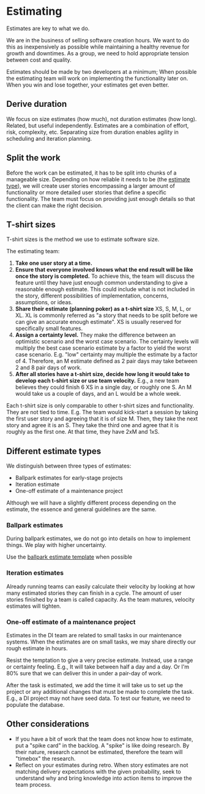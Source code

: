 # Estimating

Estimates are key to what we do.

We are in the business of selling software creation hours. We want to do this as inexpensively as possible while maintaining a healthy revenue for growth and downtimes. As a group, we need to hold appropriate tension between cost and quality.

Estimates should be made by two developers at a minimum; When possible the estimating team will work on implementing the functionality later on.
When you win and lose together, your estimates get even better.

## Derive duration

We focus on size estimates (how much), not duration estimates (how long). Related, but useful independently.
Estimates are a combination of effort, risk, complexity, etc. Separating size from duration enables agility in scheduling and iteration planning.

## Split the work

Before the work can be estimated, it has to be split into chunks of a manageable size. Depending on how reliable it needs to be (the [estimate type](#different-estimate-types)), we will create user stories encompassing a larger amount of functionality or more detailed user stories that define a specific functionality. The team must focus on providing just enough details so that the client can make the right decision.

## T-shirt sizes

T-shirt sizes is the method we use to estimate software size.

The estimating team:

1. **Take one user story at a time.**
2. **Ensure that everyone involved knows what the end result will be like once the story is completed.** To achieve this, the team will discuss the feature until they have just enough common understanding to give a reasonable enough estimate. This could include what is not included in the story, different possibilities of implementation, concerns, assumptions, or ideas.
3. **Share their estimate (planning poker) as a t-shirt size** XS, S, M, L, or XL. XL is commonly referred as "a story that needs to be split before we can give an accurate enough estimate". XS is usually reserved for specifically small features.
4. **Assign a certainty level.** They make the difference between an optimistic scenario and the worst case scenario. The certainty levels will multiply the best case scenario estimate by a factor to yield the worst case scenario. E.g. "low" certainty may multiple the estimate by a factor of 4. Therefore, an M estimate defined as 2 pair days may take between 2 and 8 pair days of work.
5. **After all stories have a t-shirt size, decide how long it would take to develop each t-shirt size or use team velocity.** E.g., a new team believes they could finish 6 XS in a single day, or roughly one S. An M would take us a couple of days, and an L would be a whole week.


Each t-shirt size is only comparable to other t-shirt sizes and functionality. They are not tied to time. E.g. The team would kick-start a session by taking the first user story and agreeing that it is of size M. Then, they take the next story and agree it is an S. They take the third one and agree that it is roughly as the first one. At that time, they have 2xM and 1xS.

## Different estimate types

We distinguish between three types of estimates:

- Ballpark estimates for early-stage projects
- Iteration estimate
- One-off estimate of a maintenance project

Although we will have a slightly different process depending on the estimate, the essence and general guidelines are the same.

### Ballpark estimates

During ballpark estimates, we do not go into details on how to implement things. We play with higher uncertainty.

Use the [ballpark estimate template](https://docs.google.com/spreadsheets/d/1DPnMyQUi-qWZ-hxCJOWxGpfaXf4JdrKjPZ9dJRa6Aps/edit#gid=349737991) when possible

### Iteration estimates

Already running teams can easily calculate their velocity by looking at how many estimated stories they can finish in a cycle. The amount of user stories finished by a team is called capacity. As the team matures, velocity estimates will tighten.

### One-off estimate of a maintenance project

Estimates in the DI team are related to small tasks in our maintenance systems. When the estimates are on small tasks, we may share directly our rough estimate in hours.

Resist the temptation to give a very precise estimate. Instead, use a range or certainty feeling. E.g., It will take between half a day and a day. Or I'm 80% sure that we can deliver this in under a pair-day of work.

After the task is estimated, we add the time it will take us to set up the project or any additional changes that must be made to complete the task. E.g., a DI project may not have seed data. To test our feature, we need to populate the database.

## Other considerations

- If you have a bit of work that the team does not know how to estimate, put a "spike card" in the backlog. A "spike" is like doing research. By their nature, research cannot be estimated, therefore the team will "timebox" the research.
- Reflect on your estimates during retro. When story estimates are not matching delivery expectations with the given probability, seek to understand why and bring knowledge into action items to improve the team process.
